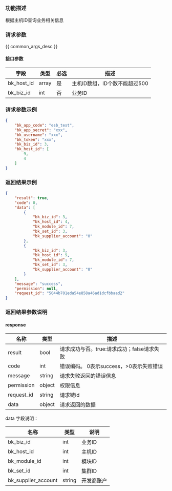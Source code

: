 ### 功能描述

根据主机ID查询业务相关信息

### 请求参数

{{ common_args_desc }}

#### 接口参数

| 字段                |  类型      | 必选   |  描述                       |
|---------------------|------------|--------|-----------------------------|
| bk_host_id | array     | 是     | 主机ID数组，ID个数不能超过500 |
| bk_biz_id  | int           | 否     | 业务ID |

### 请求参数示例

```json
{
    "bk_app_code": "esb_test",
    "bk_app_secret": "xxx",
    "bk_username": "xxx",
    "bk_token": "xxx",
    "bk_biz_id": 3,
    "bk_host_id": [
        9,
        4
    ]
}
```

### 返回结果示例

```json
{
    "result": true,
    "code": 0,
    "data": [
        {
            "bk_biz_id": 3,
            "bk_host_id": 4,
            "bk_module_id": 7,
            "bk_set_id": 3,
            "bk_supplier_account": "0"
        },
        {
            "bk_biz_id": 3,
            "bk_host_id": 9,
            "bk_module_id": 7,
            "bk_set_id": 3,
            "bk_supplier_account": "0"
        }
    ],
    "message": "success",
    "permission": null,
    "request_id": "5044b701eda54e858a46ad1dcfbbaad2"
}
```

### 返回结果参数说明
#### response

| 名称    | 类型   | 描述                                    |
| ------- | ------ | ------------------------------------- |
| result  | bool   | 请求成功与否。true:请求成功；false请求失败 |
| code    | int    | 错误编码。 0表示success，>0表示失败错误   |
| message | string | 请求失败返回的错误信息                   |
| permission    | object | 权限信息    |
| request_id    | string | 请求链id    |
| data    | object | 请求返回的数据                          |

data 字段说明：

| 名称  | 类型  | 说明 |
|---|---|---|
| bk_biz_id| int| 业务ID |
| bk_host_id| int | 主机ID |
| bk_module_id| int| 模块ID |
| bk_set_id| int | 集群ID |
| bk_supplier_account| string| 开发商账户 |

